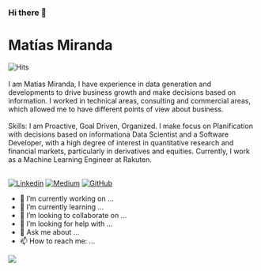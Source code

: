 ### Hi there 👋

# Matías Miranda
<img src="https://hitcounter.pythonanywhere.com/count/tag.svg?url=https%3A%2F%2Fgithub.com%2FMatiasArgentina" alt="Hits">
<br> <br>
I am Matías Miranda, I have experience in data generation and developments to drive business growth and make decisions based on information. I worked in technical areas, consulting and commercial areas, which allowed me to have different points of view about business.
<br> <br>
Skills: I am Proactive, Goal Driven, Organized. I make focus on Planification with decisions based on informationa Data Scientist and a Software Developer, with a high degree of interest in quantitative  research and financial markets, particularly in derivatives and equities. Currently, I work as a Machine Learning Engineer at Rakuten. <br/>
<br>

[![Linkedin](https://img.shields.io/badge/-LinkedIn-blue?logo=Linkedin&logoColor=white&link=https://www.linkedin.com/in/matias-miranda/?locale=en_US)](https://www.linkedin.com/in/matias-miranda/?locale=en_US)
[![Medium](https://img.shields.io/badge/Gitlab-Link-orange)](https://gitlab.com/m.miranda)
[![GitHub](https://img.shields.io/github/followers/matiasargentina?label=follow&style=social)](https://github.com/matiasargentina)

- 🔭 I’m currently working on ...
- 🌱 I’m currently learning ...
- 👯 I’m looking to collaborate on ...
- 🤔 I’m looking for help with ...
- 💬 Ask me about ...
- 📫 How to reach me: ...

<img src="https://github-readme-stats.vercel.app/api/top-langs/?username=rbhatia46&layout=compact&hide=html" />

<!--
**rbhatia46/rbhatia46** is a ✨ _special_ ✨ repository because its `README.md` (this file) appears on your GitHub profile.
Here are some ideas to get you started:
- 🔭 I’m currently working on ...
- 🌱 I’m currently learning ...
- 👯 I’m looking to collaborate on ...
- 🤔 I’m looking for help with ...
- 💬 Ask me about ...
- 📫 How to reach me: ...
- 😄 Pronouns: ...
- ⚡ Fun fact: ...
-->

<!---
_Last updated: October 2018_
--->
